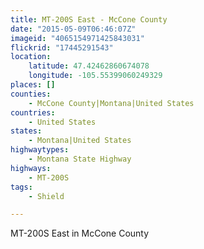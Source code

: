 ```yaml
---
title: MT-200S East - McCone County
date: "2015-05-09T06:46:07Z"
imageid: "4065154971425843031"
flickrid: "17445291543"
location:
    latitude: 47.42462860674078
    longitude: -105.55399060249329
places: []
counties:
    - McCone County|Montana|United States
countries:
    - United States
states:
    - Montana|United States
highwaytypes:
    - Montana State Highway
highways:
    - MT-200S
tags:
    - Shield

---
```

MT-200S East in McCone County